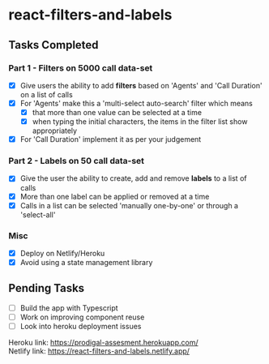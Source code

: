 # react-filters-and-labels

## Tasks Completed

### Part 1 - Filters on 5000 call data-set

- [x] Give users the ability to add **filters** based on 'Agents' and 'Call Duration' on a list of calls
- [x] For 'Agents' make this a 'multi-select auto-search' filter which means
    - [x] that more than one value can be selected at a time
    - [x] when typing the initial characters, the items in the filter list show appropriately
- [x] For 'Call Duration' implement it as per your judgement

### Part 2 - Labels on 50 call data-set

- [x] Give the user the ability to create, add and remove **labels** to a list of calls
- [x] More than one label can be applied or removed at a time
- [x] Calls in a list can be selected 'manually one-by-one' or through a 'select-all'

### Misc

- [x] Deploy on Netlify/Heroku
- [x] Avoid using a state management library

## Pending Tasks

- [ ] Build the app with Typescript
- [ ] Work on improving component reuse
- [ ] Look into heroku deployment issues

Heroku link: https://prodigal-assesment.herokuapp.com/  
Netlify link: https://react-filters-and-labels.netlify.app/
